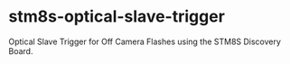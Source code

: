# stm8s-optical-slave-trigger
Optical Slave Trigger for Off Camera Flashes using the STM8S Discovery Board.
